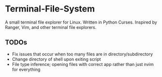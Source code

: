 # Terminal-File-System

A small terminal file explorer for Linux. Written in Python Curses. Inspired by Ranger, Vim, and other terminal file explorers.

## TODOs

- Fix issues that occur when too many files are in directory/subdirectory
- Change directory of shell upon exiting script
- File type inference; opening files with correct app rather than just nvim for everything

